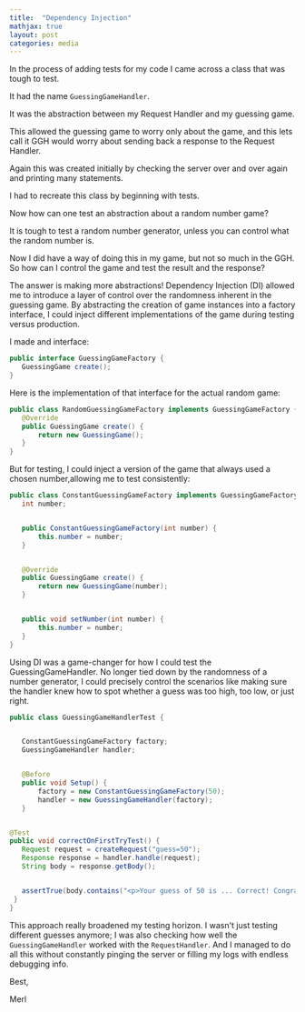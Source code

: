 ```yaml
---
title:  "Dependency Injection"
mathjax: true
layout: post
categories: media
---
```


In the process of adding tests for my code I came across a class that was tough to test.

It had the name `GuessingGameHandler`.

It was the abstraction between my Request Handler and my guessing game.

This allowed the guessing game to worry only about the game, and this lets call it GGH would worry about sending back a response to the Request Handler.

Again this was created initially by checking the server over and over again and printing many statements. 

I had to recreate this class by beginning with tests.

Now how can one test an abstraction about a random number game?

It is tough to test a random number generator, unless you can control what the random number is.

Now I did have a way of doing this in my game, but not so much in the GGH. So how can I control the game and test the result and the response?

The answer is making more abstractions! Dependency Injection (DI) allowed me to introduce a layer of control over the randomness inherent in the guessing game. By abstracting the creation of game instances into a factory interface, I could inject different implementations of the game during testing versus production.

I made and interface:

```java
public interface GuessingGameFactory {
   GuessingGame create();
}

```
Here is the implementation of that interface for the actual random game:


```java
public class RandomGuessingGameFactory implements GuessingGameFactory {
   @Override
   public GuessingGame create() {
       return new GuessingGame();
   }
}

```

But for testing, I could inject a version of the game that always used a chosen number,allowing me to test consistently:

```java
public class ConstantGuessingGameFactory implements GuessingGameFactory {
   int number;


   public ConstantGuessingGameFactory(int number) {
       this.number = number;
   }


   @Override
   public GuessingGame create() {
       return new GuessingGame(number);
   }


   public void setNumber(int number) {
       this.number = number;
   }
}

```

Using DI was a game-changer for how I could test the GuessingGameHandler. No longer tied down by the randomness of a number generator, I could precisely control the scenarios like making sure the handler knew how to spot whether a guess was too high, too low, or just right.

```java
public class GuessingGameHandlerTest {


   ConstantGuessingGameFactory factory;
   GuessingGameHandler handler;


   @Before
   public void Setup() {
       factory = new ConstantGuessingGameFactory(50);
       handler = new GuessingGameHandler(factory);
   }


@Test
public void correctOnFirstTryTest() {
   Request request = createRequest("guess=50");
   Response response = handler.handle(request);
   String body = response.getBody();


   assertTrue(body.contains("<p>Your guess of 50 is ... Correct! Congrats!</p>"));
 }
}
```

This approach really broadened my testing horizon. I wasn't just testing different guesses anymore; I was also checking how well the `GuessingGameHandler` worked with the `RequestHandler`. And I managed to do all this without constantly pinging the server or filling my logs with endless debugging info.

Best,

Merl
